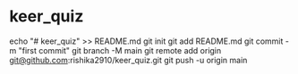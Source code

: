 # keer_quiz
echo "# keer_quiz" >> README.md
git init
git add README.md
git commit -m "first commit"
git branch -M main
git remote add origin git@github.com:rishika2910/keer_quiz.git
git push -u origin main
